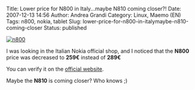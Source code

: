 Title: Lower price for N800 in Italy...maybe N810 coming closer?!
Date: 2007-12-13 14:56
Author: Andrea Grandi
Category: Linux, Maemo (EN)
Tags: n800, nokia, tablet
Slug: lower-price-for-n800-in-italymaybe-n810-coming-closer
Status: published

[![]({static}/images/2008/08/n800.jpg "n800")]()

I was looking in the Italian Nokia official shop, and I noticed that the
**N800** price was decreased to **259€** instead of **289€**

You can verify it on the [official website](http://shop.nokia.it/nokia-it/searchresults.aspx?sku=3525335&wt=PHALL&ws=0%2c19549522&culture=it-IT#__anchor_ProductSelector).

Maybe the **N810** is coming closer? 
Who knows ;)
